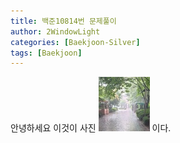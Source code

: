 ```yaml
---
title: 백준10814번 문제풀이
author: 2WindowLight   
categories: [Baekjoon-Silver]
tags: [Baekjoon]
---
```

안녕하세요
이것이 사진 ![icon2](_posts/images/icon2.jpg) 이다.
